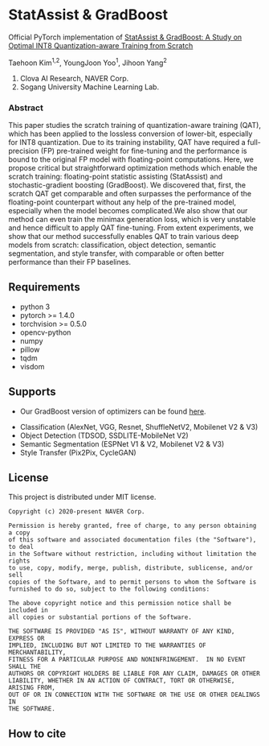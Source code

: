 # StatAssist & GradBoost

Official PyTorch implementation of [StatAssist & GradBoost: A Study on Optimal INT8 Quantization-aware Training from Scratch](https://arxiv.org/abs/2006.xxxx) 

Taehoon Kim<sup>1,2</sup>, YoungJoon Yoo<sup>1</sup>, Jihoon Yang<sup>2</sup><br>

1. Clova AI Research, NAVER Corp.
2. Sogang University Machine Learning Lab.

### Abstract

This paper studies the scratch training of quantization-aware training (QAT), which has been applied to the lossless conversion of lower-bit, especially for INT8 quantization. Due to its training instability, QAT have required a full-precision (FP) pre-trained weight for fine-tuning and the performance is bound to the original FP model with floating-point computations. Here, we propose critical but straightforward optimization methods which enable the scratch training: floating-point statistic assisting (StatAssist) and stochastic-gradient boosting (GradBoost). We discovered that, first, the scratch QAT get comparable and often surpasses the performance of the floating-point counterpart without any help of the pre-trained model, especially when the model becomes complicated.We also show that our method can even train the minimax generation loss, which is very unstable and hence difficult to apply QAT fine-tuning. From extent experiments, we show that our method successfully enables QAT to train various deep models from scratch: classification, object detection, semantic segmentation, and style transfer, with comparable or often better performance than their FP baselines.

## Requirements

- python 3
- pytorch >= 1.4.0
- torchvision >= 0.5.0
- opencv-python
- numpy
- pillow
- tqdm
- visdom

## Supports
 * Our GradBoost version of optimizers can be found [here](./optimizer.py). 
 
- Classification (AlexNet, VGG, Resnet, ShuffleNetV2, Mobilenet V2 & V3)
- Object Detection (TDSOD, SSDLITE-MobileNet V2)
- Semantic Segmentation (ESPNet V1 & V2, Mobilenet V2 & V3)
- Style Transfer (Pix2Pix, CycleGAN)


 
 ## License

This project is distributed under MIT license.

```
Copyright (c) 2020-present NAVER Corp.

Permission is hereby granted, free of charge, to any person obtaining a copy
of this software and associated documentation files (the "Software"), to deal
in the Software without restriction, including without limitation the rights
to use, copy, modify, merge, publish, distribute, sublicense, and/or sell
copies of the Software, and to permit persons to whom the Software is
furnished to do so, subject to the following conditions:

The above copyright notice and this permission notice shall be included in
all copies or substantial portions of the Software.

THE SOFTWARE IS PROVIDED "AS IS", WITHOUT WARRANTY OF ANY KIND, EXPRESS OR
IMPLIED, INCLUDING BUT NOT LIMITED TO THE WARRANTIES OF MERCHANTABILITY,
FITNESS FOR A PARTICULAR PURPOSE AND NONINFRINGEMENT.  IN NO EVENT SHALL THE
AUTHORS OR COPYRIGHT HOLDERS BE LIABLE FOR ANY CLAIM, DAMAGES OR OTHER
LIABILITY, WHETHER IN AN ACTION OF CONTRACT, TORT OR OTHERWISE, ARISING FROM,
OUT OF OR IN CONNECTION WITH THE SOFTWARE OR THE USE OR OTHER DEALINGS IN
THE SOFTWARE.
```

## How to cite

```

```